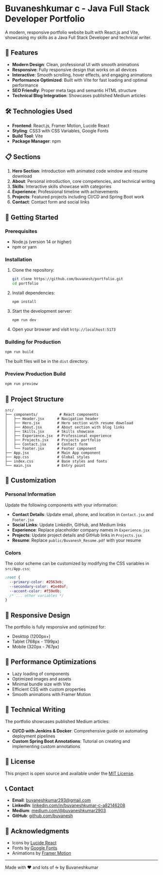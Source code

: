 # Buvaneshkumar c - Java Full Stack Developer Portfolio

A modern, responsive portfolio website built with React.js and Vite, showcasing my skills as a Java Full Stack Developer and technical writer.

## 🚀 Features

- **Modern Design**: Clean, professional UI with smooth animations
- **Responsive**: Fully responsive design that works on all devices
- **Interactive**: Smooth scrolling, hover effects, and engaging animations
- **Performance Optimized**: Built with Vite for fast loading and optimal performance
- **SEO Friendly**: Proper meta tags and semantic HTML structure
- **Technical Blog Integration**: Showcases published Medium articles

## 🛠️ Technologies Used

- **Frontend**: React.js, Framer Motion, Lucide React
- **Styling**: CSS3 with CSS Variables, Google Fonts
- **Build Tool**: Vite
- **Package Manager**: npm

## 📋 Sections

1. **Hero Section**: Introduction with animated code window and resume download
2. **About**: Personal introduction, core competencies, and technical writing
3. **Skills**: Interactive skills showcase with categories
4. **Experience**: Professional timeline with achievements
5. **Projects**: Featured projects including CI/CD and Spring Boot work
6. **Contact**: Contact form and social links

## 🚀 Getting Started

### Prerequisites

- Node.js (version 14 or higher)
- npm or yarn

### Installation

1. Clone the repository:
   ```bash
   git clone https://github.com/buvanesh/portfolio.git
   cd portfolio
   ```

2. Install dependencies:
   ```bash
   npm install
   ```

3. Start the development server:
   ```bash
   npm run dev
   ```

4. Open your browser and visit `http://localhost:5173`

### Building for Production

```bash
npm run build
```

The built files will be in the `dist` directory.

### Preview Production Build

```bash
npm run preview
```

## 📁 Project Structure

```
src/
├── components/          # React components
│   ├── Header.jsx      # Navigation header
│   ├── Hero.jsx        # Hero section with resume download
│   ├── About.jsx       # About section with blog links
│   ├── Skills.jsx      # Skills showcase
│   ├── Experience.jsx  # Professional experience
│   ├── Projects.jsx    # Projects portfolio
│   ├── Contact.jsx     # Contact form
│   └── Footer.jsx      # Footer component
├── App.jsx             # Main App component
├── App.css             # Global styles
├── index.css           # Base styles and fonts
└── main.jsx            # Entry point
```

## 🎨 Customization

### Personal Information

Update the following components with your information:

- **Contact Details**: Update email, phone, and location in `Contact.jsx` and `Footer.jsx`
- **Social Links**: Update LinkedIn, GitHub, and Medium links
- **Experience**: Replace placeholder company names in `Experience.jsx`
- **Projects**: Update project details and GitHub links in `Projects.jsx`
- **Resume**: Replace `public/Buvanesh_Resume.pdf` with your resume

### Colors

The color scheme can be customized by modifying the CSS variables in `src/App.css`:

```css
:root {
  --primary-color: #2563eb;
  --secondary-color: #1e40af;
  --accent-color: #f59e0b;
  /* ... other variables */
}
```

## 📱 Responsive Design

The portfolio is fully responsive and optimized for:

- Desktop (1200px+)
- Tablet (768px - 1199px)
- Mobile (320px - 767px)

## 🔧 Performance Optimizations

- Lazy loading of components
- Optimized images and assets
- Minimal bundle size with Vite
- Efficient CSS with custom properties
- Smooth animations with Framer Motion

## 📝 Technical Writing

The portfolio showcases published Medium articles:

- **CI/CD with Jenkins & Docker**: Comprehensive guide on automating deployment pipelines
- **Custom Spring Boot Annotations**: Tutorial on creating and implementing custom annotations

## 📄 License

This project is open source and available under the [MIT License](LICENSE).

## 📞 Contact

- **Email**: buvaneshkumar293@gmail.com
- **LinkedIn**: [linkedin.com/in/buvaneshkumar-c-a82146208](https://www.linkedin.com/in/buvaneshkumar-c-a82146208/)
- **Medium**: [medium.com/@buvaneshkumar2903](https://medium.com/@buvaneshkumar2903)
- **GitHub**: [github.com/buvanesh](https://github.com/buvanesh)

## 🙏 Acknowledgments

- Icons by [Lucide React](https://lucide.dev/)
- Fonts by [Google Fonts](https://fonts.google.com/)
- Animations by [Framer Motion](https://www.framer.com/motion/)

---

Made with ❤️ and lots of ☕ by Buvaneshkumar
